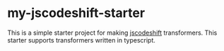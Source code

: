 # my-jscodeshift-starter

This is a simple starter project for making [jscodeshift](https://github.com/facebook/jscodeshift) transformers. This starter supports transformers written in typescript.
